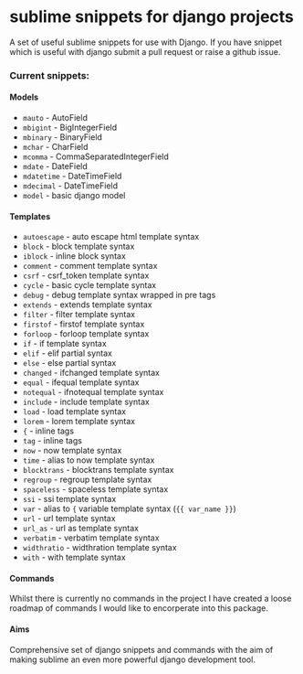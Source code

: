 # sublime snippets for django projects

A set of useful sublime snippets for use with Django. If you have snippet which is useful with django submit a pull request or raise a github issue.

### Current snippets:
#### Models
* `mauto` - AutoField
* `mbigint` - BigIntegerField
* `mbinary` - BinaryField
* `mchar` - CharField
* `mcomma` - CommaSeparatedIntegerField
* `mdate` - DateField
* `mdatetime` - DateTimeField
* `mdecimal` - DateTimeField
* `model` - basic django model

#### Templates
* `autoescape` - auto escape html template syntax
* `block` - block template syntax
* `iblock` - inline block syntax
* `comment` - comment template syntax
* `csrf` - csrf_token template syntax
* `cycle` - basic cycle template syntax
* `debug` - debug template syntax wrapped in pre tags
* `extends` - extends template syntax
* `filter` - filter template syntax
* `firstof` - firstof template syntax
* `forloop` - forloop template syntax
* `if` - if template syntax
* `elif` - elif partial syntax
* `else` - else partial syntax
* `changed` - ifchanged template syntax
* `equal` - ifequal template syntax
* `notequal` - ifnotequal template syntax
* `include` - include template syntax
* `load` - load template syntax
* `lorem` - lorem template syntax
* `{` - inline tags
* `tag` - inline tags
* `now` - now template syntax
* `time` - alias to now template syntax
* `blocktrans` - blocktrans template syntax
* `regroup` - regroup template syntax
* `spaceless` - spaceless template syntax
* `ssi` - ssi template syntax
* `var` - alias to `{` variable template syntax (`{{ var_name }}`)
* `url` - url template syntax
* `url_as` - url as template syntax
* `verbatim` - verbatim template syntax
* `widthratio` - widthration template syntax
* `with` - with template syntax


#### Commands
Whilst there is currently no commands in the project I have created a loose roadmap of commands I would like to encorperate into this package.

#### Aims
Comprehensive set of django snippets and commands with the aim of making sublime an even more powerful django development tool.

